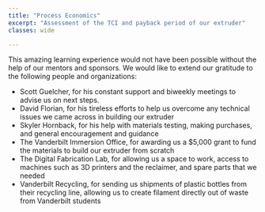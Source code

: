 ```yaml
---
title: "Process Economics"
excerpt: "Assessment of the TCI and payback period of our extruder"
classes: wide

---
```


This amazing learning experience would not have been possible without the help of our mentors and sponsors. We would like to extend our gratitude to the following people and organizations:
*  Scott Guelcher, for his constant support and biweekly meetings to advise us on next steps.
*  David Florian, for his tireless efforts to help us overcome any technical issues we came across in building our extruder
*  Skyler Hornback, for his help with materials testing, making purchases, and general encouragement and guidance
*  The Vanderbilt Immersion Office, for awarding us a $5,000 grant to fund the materials to build our extruder from scratch
*  The Digital Fabrication Lab, for allowing us a space to work, access to machines such as 3D printers and the reclaimer, and spare parts that we needed
*  Vanderbilt Recycling, for sending us shipments of plastic bottles from their recycling line, allowing us to create filament directly out of waste from Vanderbilt students

